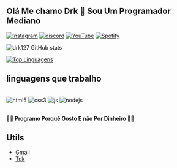 ## **Olá Me chamo Drk 👋 Sou Um Programador Mediano** ##

[![Instagram](https://img.shields.io/badge/Instagram-E4405F?style=for-the-badge&logo=instagram&logoColor=white)](https://instagram.com/drakt_092)
[![discord](https://img.shields.io/badge/Discord-7289DA?style=for-the-badge&logo=discord&logoColor=white)](https://discord.com/channels/@me/920641380735410246)
[![YouTube](https://img.shields.io/badge/YouTube-FF0000?style=for-the-badge&logo=youtube&logoColor=white)](https://youtube.com/channel/UCTJFFUMG7kgDz4nteV5HNnQ)
[![Spotify](https://img.shields.io/badge/Spotify-1ED760?&style=for-the-badge&logo=spotify&logoColor=white)](https://open.spotify.com/user/31utjginj2gz4ukcpkufearda4xa?si=5qB4_-vXR4ueuK_uTCzhvA&utm_source=copy-link)

![drk127 GitHub stats](https://github-readme-stats.vercel.app/api?username=drk127&theme=radical)

[![Top Linguagens](https://github-readme-stats.vercel.app/api/top-langs/?username=drk127&layout=compact)](https://github.com/drk127/github-readme-stats)


## linguagens que trabalho ##

<div style="display: inline_block"><br/>
<img aligm="center" alt="html5" src="https://img.shields.io/badge/HTML5-E34F26?style=for-the-badge&logo=html5&logoColor=white" />
<img aligm="center" alt="css3" src="https://img.shields.io/badge/CSS3-1572B6?style=for-the-badge&logo=css3&logoColor=white" />
<img aligm="center" alt="js" src="https://img.shields.io/badge/JavaScript-323330?style=for-the-badge&logo=javascript&logoColor=F7DF1E" />
<img aligm="center" alt="nodejs" src="https://img.shields.io/badge/Node.js-43853D?style=for-the-badge&logo=node.js&logoColor=white" />
</div><br/>

**👩‍💻 Programo Porquê Gosto E não Por Dinheiro 👩‍💻**

## Utils ##
- [Gmail](drakzera60@gmail.com)
- [Tdk](https://dsc.gg/darking)

